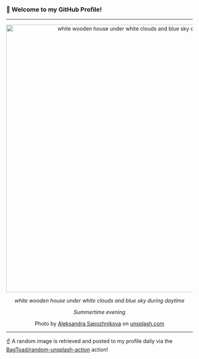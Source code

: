 ### 👋 Welcome to my GitHub Profile!

----

<div align="center">
  <img width="720" src="https://images.unsplash.com/photo-1597129252312-d99dc089f6fb?crop=entropy&cs=tinysrgb&fit=max&fm=jpg&ixid=M3w1NTI0OTR8MHwxfHJhbmRvbXx8fHx8fHx8fDE3MDc2MzE3MTd8&ixlib=rb-4.0.3&q=80&w=1080" alt="white wooden house under white clouds and blue sky during daytime">
  
  <em>white wooden house under white clouds and blue sky during daytime</em>
  
  <em>Summertime evening</em>
  
  Photo by [Aleksandra Sapozhnikova](null) on [unsplash.com](https://unsplash.com/)
</div>

----

☝️ A random image is retrieved and posted to my profile daily via the [BagToad/random-unsplash-action](https://github.com/BagToad/random-unsplash-action) action!
